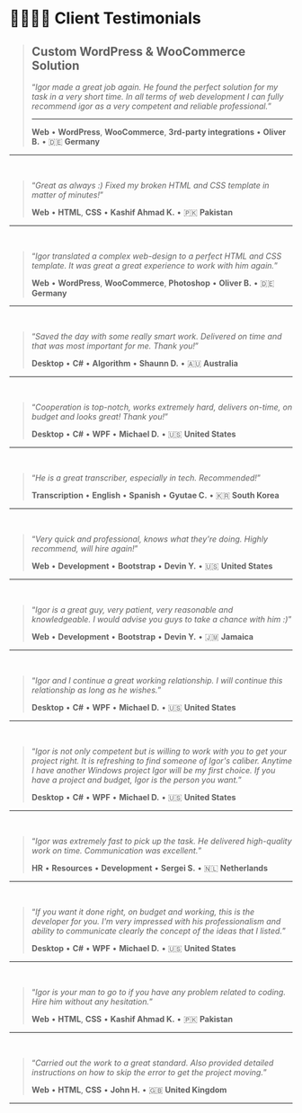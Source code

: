 # 🫱🏼‍🫲🏾 Client Testimonials

> ## Custom WordPress & WooCommerce Solution
>
> “_Igor made a great job again. He found the perfect solution for my task in a very short time. In all terms of web development I can fully recommend igor as a very competent and reliable professional._”
>
> ---
>
> **Web** • **WordPress**, **WooCommerce**, **3rd-party integrations** • **Oliver B.** • 🇩🇪 **Germany**

---

<br>

> “_Great as always :) Fixed my broken HTML and CSS template in matter of minutes!_”
>
> **Web** • **HTML**, **CSS** • **Kashif Ahmad K.** • 🇵🇰 **Pakistan**

---

<br>

> “_Igor translated a complex web-design to a perfect HTML and CSS template. It was great a great experience to work with him again._”
>
> **Web** • **WordPress**, **WooCommerce**, **Photoshop** • **Oliver B.** • 🇩🇪 **Germany**

---

<br>

> “_Saved the day with some really smart work. Delivered on time and that was most important for me. Thank you!_”
>
> **Desktop** • **C#** • **Algorithm** • **Shaunn D.** • 🇦🇺 **Australia**

---

<br>

> “_Cooperation is top-notch, works extremely hard, delivers on-time, on budget and looks great! Thank you!_”
>
> **Desktop** • **C#** • **WPF** • **Michael D.** • 🇺🇸 **United States**

---

<br>

> “_He is a great transcriber, especially in tech. Recommended!_”
>
> **Transcription** • **English** • **Spanish** • **Gyutae C.** • 🇰🇷 **South Korea**

---

<br>

> “_Very quick and professional, knows what they're doing. Highly recommend, will hire again!_”
>
> **Web** • **Development** • **Bootstrap** • **Devin Y.** • 🇺🇸 **United States**

---

<br>

> “_Igor is a great guy, very patient, very reasonable and knowledgeable. I would advise you guys to take a chance with him :)_”
>
> **Web** • **Development** • **Bootstrap** • **Devin Y.** • 🇯🇲 **Jamaica**

---

<br>

> “_Igor and I continue a great working relationship. I will continue this relationship as long as he wishes._”
>
> **Desktop** • **C#** • **WPF** • **Michael D.** • 🇺🇸 **United States**

---

<br>

> “_Igor is not only competent but is willing to work with you to get your project right. It is refreshing to find someone of Igor's caliber. Anytime I have another Windows project Igor will be my first choice. If you have a project and budget, Igor is the person you want._”
>
> **Desktop** • **C#** • **WPF** • **Michael D.** • 🇺🇸 **United States**

---

<br>

> “_Igor was extremely fast to pick up the task. He delivered high-quality work on time. Communication was excellent._”
>
> **HR** • **Resources** • **Development** • **Sergei S.** • 🇳🇱 **Netherlands**

---

<br>

> “_If you want it done right, on budget and working, this is the developer for you. I'm very impressed with his professionalism and ability to communicate clearly the concept of the ideas that I listed._”
>
> **Desktop** • **C#** • **WPF** • **Michael D.** • 🇺🇸 **United States**

---

<br>

> “_Igor is your man to go to if you have any problem related to coding. Hire him without any hesitation._”
>
> **Web** • **HTML**, **CSS** • **Kashif Ahmad K.** • 🇵🇰 **Pakistan**

---

<br>

> “_Carried out the work to a great standard. Also provided detailed instructions on how to skip the error to get the project moving._”
>
> **Web** • **HTML**, **CSS** • **John H.** • 🇬🇧 **United Kingdom**

---
